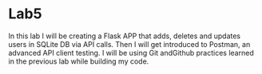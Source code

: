 # Lab5
In this lab I will be creating a Flask APP that adds, deletes and updates users in SQLite DB via API calls. Then I will get introduced to Postman, an advanced API client testing. I will be using Git andGithub practices learned in the previous lab while building my code.
